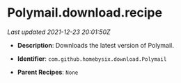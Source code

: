# Polymail.download.recipe

_Last updated 2021-12-23 20:01:50Z_

- **Description**: Downloads the latest version of Polymail.

- **Identifier**: `com.github.homebysix.download.Polymail`

- **Parent Recipes**: `None`
